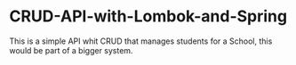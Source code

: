 # CRUD-API-with-Lombok-and-Spring
This is a simple API whit CRUD that manages students for a School, this would be part of a bigger system.
